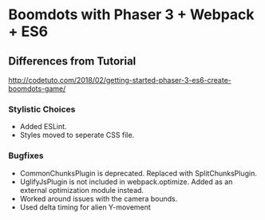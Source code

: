 # Boomdots with Phaser 3 + Webpack + ES6

## Differences from Tutorial

http://codetuto.com/2018/02/getting-started-phaser-3-es6-create-boomdots-game/

### Stylistic Choices

* Added ESLint.
* Styles moved to seperate CSS file.

### Bugfixes

* CommonChunksPlugin is deprecated. Replaced with SplitChunksPlugin.
* UglifyJsPlugin is not included in webpack.optimize. Added as an external optimization module instead.
* Worked around issues with the camera bounds.
* Used delta timing for alien Y-movement